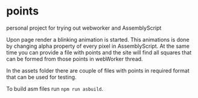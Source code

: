 # points
personal project for trying out webworker and AssemblyScript

Upon page render a blinking animation is started. This animations is done by changing alpha property of every pixel in AssemblyScript. 
At the same time you can provide a file with points and the site will find all squares that can be formed from those points in webWorker thread.

In the assets folder there are couple of files with points in required format that can be used for testing.


To build asm files run `npm run asbuild`.
